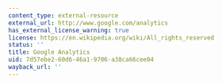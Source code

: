```yaml
---
content_type: external-resource
external_url: http://www.google.com/analytics
has_external_license_warning: true
license: https://en.wikipedia.org/wiki/All_rights_reserved
status: ''
title: Google Analytics
uid: 7d57ebe2-60d6-46a1-9706-a38ca66cee04
wayback_url: ''
---
```

